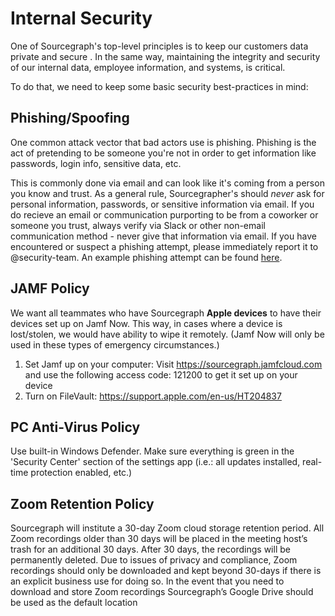 # Internal Security 

One of Sourcegraph's top-level principles is to keep our customers data private and secure . In the same way, maintaining the integrity and security of our 
internal data, employee information, and systems, is critical.

To do that, we need to keep some basic security best-practices in mind: 

## Phishing/Spoofing

One common attack vector that bad actors use is phishing. Phishing is the act of pretending to be someone you're not in order to get information like passwords, 
login info, sensitive data, etc. 

This is commonly done via email and can look like it's coming from a person you know and trust. As a general rule, Sourcegrapher's should *never* ask for personal 
information, passwords, or sensitive information via email. If you do recieve an email or communication purporting to be from a coworker or someone you trust, 
always verify via Slack or other non-email communication method - never give that information via email. If you have encountered or suspect a phishing attempt, 
please immediately report it to @security-team. An example phishing attempt can be found [here](https://photos.app.goo.gl/LEzDYiQjCYzfmw2a8).

## JAMF Policy

We want all teammates who have Sourcegraph **Apple devices** to have their devices set up on Jamf Now. This way, in cases where a device is lost/stolen, we would have ability to wipe it remotely. (Jamf Now will only be used in these types of emergency circumstances.)

1. Set Jamf up on your computer: Visit https://sourcegraph.jamfcloud.com and use the following access code: 121200 to get it set up on your device
2. Turn on FileVault: https://support.apple.com/en-us/HT204837

## PC Anti-Virus Policy

Use built-in Windows Defender. Make sure everything is green in the 'Security Center' section of the settings app (i.e.: all updates installed, real-time protection enabled, etc.)


## Zoom Retention Policy

Sourcegraph will institute a 30-day Zoom cloud storage retention period.  All Zoom recordings older than 30 days will be placed in the meeting host’s trash for an additional 30 days.  After 30 days, the recordings will be permanently deleted. Due to issues of privacy and compliance, Zoom recordings should only be downloaded and kept beyond 30-days if there is an explicit business use for doing so. In the event that you need to download and store Zoom recordings Sourcegraph’s Google Drive should be used as the default location
